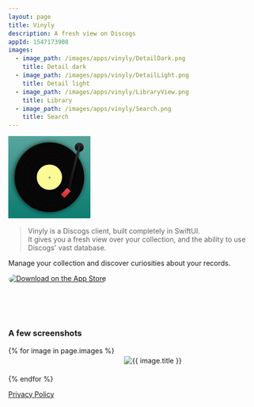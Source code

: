 ```yaml
---
layout: page
title: Vinyly
description: A fresh view on Discogs
appId: 1547173908
images:
  - image_path: /images/apps/vinyly/DetailDark.png
    title: Detail dark
  - image_path: /images/apps/vinyly/DetailLight.png
    title: Detail light
  - image_path: /images/apps/vinyly/LibraryView.png
    title: Library
  - image_path: /images/apps/vinyly/Search.png
    title: Search
---
```


<img style="width: 33%" src="/images/apps/Vinyly.png" alt="Vinyly App icon"/>

> Vinyly is a Discogs client, built completely in SwiftUI.  
> It gives you a fresh view over your collection, and the ability to use Discogs' vast database.

Manage your collection and discover curiosities about your records.

<a href="https://apps.apple.com/us/app/vinyly/id1547173908?itsct=apps_box_badge&amp;itscg=30200" style="display: inline-block; overflow: hidden; border-radius: 13px; width: 250px; height: 83px;"><img src="https://tools.applemediaservices.com/api/badges/download-on-the-app-store/black/en-us?size=250x83&amp;releaseDate=1613001600&h=b5f790a5f75a8aa8961bb3fc6a1f64b8" alt="Download on the App Store" style="border-radius: 13px; width: 250px; height: 83px;"></a>


### A few screenshots

<div style="display: inline-grid; grid-template-columns: auto auto;">
  {% for image in page.images %}
  <div style="padding: 20px;">
    <img  src="{{ image.image_path }}" alt="{{ image.title }}"/>
  </div>
  {% endfor %}
</div>


[Privacy Policy](/vinyly/privacy-policy)